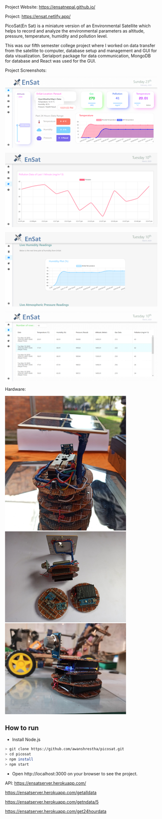 Project Website: https://ensatnepal.github.io/

Project: https://ensat.netlify.app/


PicoSat(En Sat) is a miniature version of an Environmental Satellite which helps to record and analyze the environmental parameters as altitude, pressure, temperature, humidity and pollution level.

This was our fifth semester college project where I worked on data transfer from the satellite to computer, database setup and management and GUI for data visualization. Serialport package for data communication, MongoDB for database and React was used for the GUI.

Project Screenshots:


![](Documentation/Screenshots/Dashboard.PNG)



![](Documentation/Screenshots/History.PNG)



![](Documentation/Screenshots/Live%20Plot.PNG)


![](Documentation/Screenshots/Table%20Data.PNG)


 
Hardware:

<img src="https://raw.githubusercontent.com/awanshrestha/picosat/master/Documentation/Hardware/Hardware%20(1).jpg" width="400">

<img src="https://raw.githubusercontent.com/awanshrestha/picosat/master/Documentation/Hardware/Hardware%20(2).jpg" width="400">

<img src="https://raw.githubusercontent.com/awanshrestha/picosat/master/Documentation/Hardware/Hardware%20(3).jpg" width="400">

## How to run
- Install Node.js
 
```bash
> git clone https://github.com/awanshrestha/picosat.git
> cd picosat
> npm install
> npm start
```

- Open http://localhost:3000 on your browser to see the project.

API: https://ensatserver.herokuapp.com/

https://ensatserver.herokuapp.com/getalldata

https://ensatserver.herokuapp.com/getndata/5

https://ensatserver.herokuapp.com/get24hourdata
